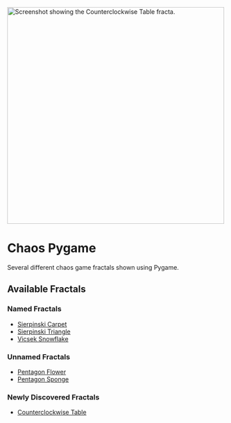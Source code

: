 <img width="500" alt="Screenshot showing the Counterclockwise Table fracta." src="https://github.com/user-attachments/assets/39adb2cc-de4f-4f97-84f0-938d841979f4" />


# Chaos Pygame
Several different chaos game fractals shown using Pygame.

## Available Fractals
### Named Fractals
- [Sierpinski Carpet](https://github.com/las-r/chaos-pygame/blob/main/sierpinski-carpet.py)
- [Sierpinski Triangle](https://github.com/las-r/chaos-pygame/blob/main/sierpinski-triangle.py)
- [Vicsek Snowflake](https://github.com/las-r/chaos-pygame/blob/main/vicsek-snowflake.py)

### Unnamed Fractals
- [Pentagon Flower](https://github.com/las-r/chaos-pygame/blob/main/pentagon-flower.py)
- [Pentagon Sponge](https://github.com/las-r/chaos-pygame/blob/main/pentagon-sponge.py)

### Newly Discovered Fractals
- [Counterclockwise Table](https://github.com/las-r/chaos-pygame/blob/main/counterclockwise-table.py)
